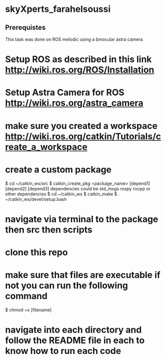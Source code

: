 # skyXperts_farahelsoussi
## Prerequistes 
This task was done on ROS melodic using a binocular astra camera 
# Setup ROS as described in this link http://wiki.ros.org/ROS/Installation
# Setup Astra Camera for ROS http://wiki.ros.org/astra_camera
# make sure you created a workspace http://wiki.ros.org/catkin/Tutorials/create_a_workspace
# create a custom package
$ cd ~/catkin_ws/src
$ catkin_create_pkg <package_name> [depend1] [depend2] [depend3]
dependencies could be std_msgs rospy rocpp or other dependencies
$ cd ~/catkin_ws
$ catkin_make
$ . ~/catkin_ws/devel/setup.bash
# navigate via terminal to the package then src then scripts
# clone this repo
# make sure that files are executable if not you can run the following command
$ chmod +x [filename]
# navigate into each directory and follow the README file in each to know how to run each code
